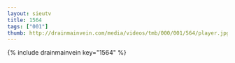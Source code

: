 ```yaml
--- 
layout: sieutv
title: 1564
tags: ["001"]
thumb: http://drainmainvein.com/media/videos/tmb/000/001/564/player.jpg
---
```

{% include drainmainvein key="1564" %} 
